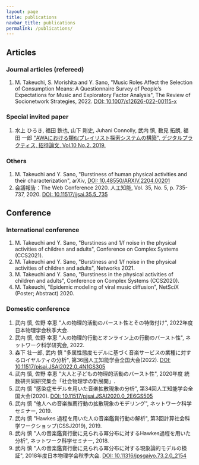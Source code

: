 ```yaml
---
layout: page
title: publications
navbar_title: publications
permalink: /publications/
---
```


## Articles
### Journal articles (refereed)
1. M. Takeuchi, S. Morishita and Y. Sano, "Music Roles Affect the Selection of Consumption Means: A Questionnaire Survey of People’s Expectations for Music and Exploratory Factor Analysis", The Review of Socionetwork Strategies, 2022. [DOI: 10.1007/s12626-022-00115-x](https://link.springer.com/article/10.1007/s12626-022-00115-x)

### Special invited paper
1. 水上 ひろき, 福田 鉄也, 山下 剛史, Juhani Connolly, 武内 慎, 數見 拓朗, 福田 一郎 ["AWAにおける類似プレイリスト探索システムの構築", デジタルプラクティス, 招待論文, Vol.10 No.2. 2019.](https://www.ipsj.or.jp/dp/contents/publication/38/S1002-S06.html)

### Others
1. M. Takeuchi and Y. Sano, "Burstiness of human physical activities and their characterization", arXiv, [DOI: 10.48550/ARXIV.2204.00201](https://arxiv.org/abs/2204.00201)
1. 会議報告：The Web Conference 2020. 人工知能, Vol. 35, No. 5, p. 735-737, 2020. [DOI: 10.11517/jjsai.35.5_735](https://www.jstage.jst.go.jp/article/jjsai/35/5/35_735/_article/-char/ja/) 

## Conference
### International conference
1. M. Takeuchi and Y. Sano, "Burstiness and 1/f noise in the physical activities of children and adults", Conference on Complex Systems (CCS2021).
1. M. Takeuchi and Y. Sano, "Burstiness and 1/f noise in the physical activities of children and adults", Networks 2021.
1. M. Takeuchi and Y. Sano, "Burstiness in the physical activities of children and adults", Conference on Complex Systems (CCS2020).
1. M. Takeuchi, "Epidemic modeling of viral music diffusion", NetSciX (Poster; Abstract) 2020.

### Domestic conference
1. 武内 慎, 佐野 幸恵 "人の物理的活動のバースト性とその特徴付け", 2022年度日本物理学会秋季大会.
1. 武内 慎, 佐野 幸恵 "人の物理的行動とオンライン上の行動のバースト性", ネットワーク科学研究会, 2022.
1. 森下 壮一郎, 武内 慎 "多属性態度モデルに基づく音楽サービスの業種に対するロイヤルティの分析", 第36回人工知能学会全国大会(2022). [DOI: 10.11517/pjsai.JSAI2022.0_4N1GS305](https://www.jstage.jst.go.jp/article/pjsai/JSAI2022/0/JSAI2022_4N1GS305/_article/-char/ja)
1. 武内 慎, 佐野 幸恵 "大人と子どもの物理的活動のバースト性", 2020年度 統数研共同研究集会「社会物理学の新展開」.
1. 武内 慎 "感染症モデルを用いた音楽拡散現象の分析", 第34回人工知能学会全国大会(2020). [DOI: 10.11517/pjsai.JSAI2020.0_2E6GS505](https://www.jstage.jst.go.jp/article/pjsai/JSAI2020/0/JSAI2020_2E6GS505/_article/-char/ja/)
1. 武内 慎 "他人への音楽推薦行動の拡散現象のモデリング", ネットワーク科学セミナー, 2019.
1. 武内 慎 "Hawkes 過程を用いた人の音楽鑑賞行動の解析", 第3回計算社会科学ワークショップ(CSSJ2019), 2019.
1. 武内 慎 "人の音楽鑑賞行動に見られる冪分布に対するHawkes過程を用いた分析", ネットワーク科学セミナー, 2018.
1. 武内 慎 "人の音楽鑑賞行動に見られる冪分布に対する現象論的モデルの検証",  2018年度日本物理学会秋季大会. [DOI: 10.11316/jpsgaiyo.73.2.0_2154](https://www.jstage.jst.go.jp/article/jpsgaiyo/73.2/0/73.2_2154/_article/-char/ja/)